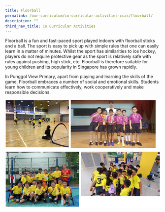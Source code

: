 ```yaml
---
title: Floorball
permalink: /our-curriculum/co-curricular-activities-ccas/floorball/
description: ""
third_nav_title: Co Curricular Activities
---
```

Floorball is a fun and fast-paced sport played indoors with floorball sticks and a ball. The sport is easy to pick up with simple rules that one can easily learn in a matter of minutes. Whilst the sport has similarities to ice hockey, players do not require protective gear as the sport is relatively safe with rules against pushing, high stick, etc. Floorball is therefore suitable for young children and its popularity in Singapore has grown rapidly.  

  

In Punggol View Primary, apart from playing and learning the skills of the game, Floorball embraces a number of social and emotional skills. Students learn how to communicate effectively, work cooperatively and make responsible decisions.

![floorball](/images/floorball.png)